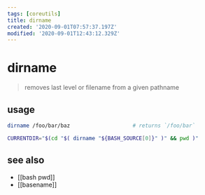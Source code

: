 ```yaml
---
tags: [coreutils]
title: dirname
created: '2020-09-01T07:57:37.197Z'
modified: '2020-09-01T12:43:12.329Z'
---
```


# dirname

> removes last level or filename from a given pathname

## usage
```sh
dirname /foo/bar/baz                    # returns `/foo/bar`

CURRENTDIR="$(cd "$( dirname "${BASH_SOURCE[0]}" )" && pwd )"
```

## see also
- [[bash pwd]]
- [[basename]]
